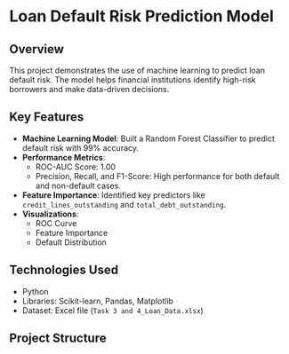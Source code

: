 # Loan Default Risk Prediction Model

## Overview
This project demonstrates the use of machine learning to predict loan default risk. The model helps financial institutions identify high-risk borrowers and make data-driven decisions.

## Key Features
- **Machine Learning Model**: Built a Random Forest Classifier to predict default risk with 99% accuracy.
- **Performance Metrics**:
  - ROC-AUC Score: 1.00
  - Precision, Recall, and F1-Score: High performance for both default and non-default cases.
- **Feature Importance**: Identified key predictors like `credit_lines_outstanding` and `total_debt_outstanding`.
- **Visualizations**: 
  - ROC Curve
  - Feature Importance
  - Default Distribution

## Technologies Used
- Python
- Libraries: Scikit-learn, Pandas, Matplotlib
- Dataset: Excel file (`Task 3 and 4_Loan_Data.xlsx`)

## Project Structure
